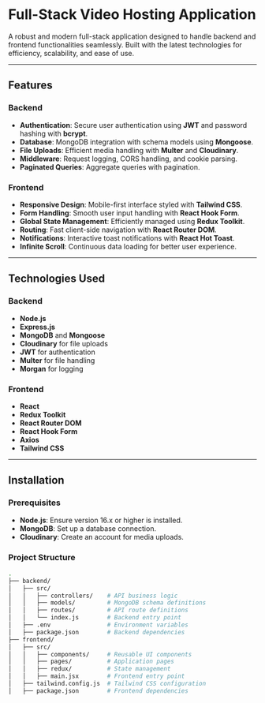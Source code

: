 # Full-Stack Video Hosting Application

A robust and modern full-stack application designed to handle backend and frontend functionalities seamlessly. Built with the latest technologies for efficiency, scalability, and ease of use.

---

## Features

### Backend
- **Authentication**: Secure user authentication using **JWT** and password hashing with **bcrypt**.
- **Database**: MongoDB integration with schema models using **Mongoose**.
- **File Uploads**: Efficient media handling with **Multer** and **Cloudinary**.
- **Middleware**: Request logging, CORS handling, and cookie parsing.
- **Paginated Queries**: Aggregate queries with pagination.

### Frontend
- **Responsive Design**: Mobile-first interface styled with **Tailwind CSS**.
- **Form Handling**: Smooth user input handling with **React Hook Form**.
- **Global State Management**: Efficiently managed using **Redux Toolkit**.
- **Routing**: Fast client-side navigation with **React Router DOM**.
- **Notifications**: Interactive toast notifications with **React Hot Toast**.
- **Infinite Scroll**: Continuous data loading for better user experience.

---

## Technologies Used

### Backend
- **Node.js**
- **Express.js**
- **MongoDB** and **Mongoose**
- **Cloudinary** for file uploads
- **JWT** for authentication
- **Multer** for file handling
- **Morgan** for logging

### Frontend
- **React**
- **Redux Toolkit**
- **React Router DOM**
- **React Hook Form**
- **Axios**
- **Tailwind CSS**

---

## Installation

### Prerequisites
- **Node.js**: Ensure version 16.x or higher is installed.
- **MongoDB**: Set up a database connection.
- **Cloudinary**: Create an account for media uploads.
  
### Project Structure

```bash
.
├── backend/
│   ├── src/
│   │   ├── controllers/    # API business logic
│   │   ├── models/         # MongoDB schema definitions
│   │   ├── routes/         # API route definitions
│   │   └── index.js        # Backend entry point
│   ├── .env                # Environment variables
│   ├── package.json        # Backend dependencies
├── frontend/
│   ├── src/
│   │   ├── components/     # Reusable UI components
│   │   ├── pages/          # Application pages
│   │   ├── redux/          # State management
│   │   ├── main.jsx        # Frontend entry point
│   ├── tailwind.config.js  # Tailwind CSS configuration
│   ├── package.json        # Frontend dependencies

```
